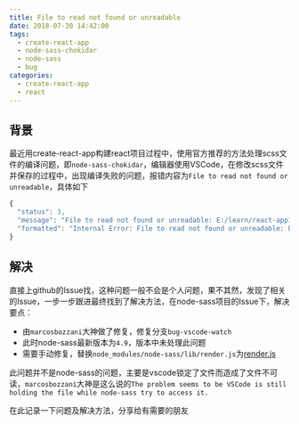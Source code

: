 ```yaml
---
title: File to read not found or unreadable
date: 2018-07-30 14:42:00
tags:
  - create-react-app
  - node-sass-chokidar
  - node-sass
  - bug
categories:
  - create-react-app
  - react
---
```


## 背景
最近用create-react-app构建react项目过程中，使用官方推荐的方法处理scss文件的编译问题，即`node-sass-chokidar`，编辑器使用VSCode，在修改scss文件并保存的过程中，出现编译失败的问题，报错内容为`File to read not found or unreadable`，具体如下
```javascript
{
  "status": 3,
  "message": "File to read not found or unreadable: E:/learn/react-app1/src/index.scss",
  "formatted": "Internal Error: File to read not found or unreadable: E:/learn/react-app1/src/index.scss\n"
}
```
## 解决
直接上github的Issue找，这种问题一般不会是个人问题，果不其然，发现了相关的Issue，一步一步跟进最终找到了解决方法，在node-sass项目的Issue下，解决要点：
* 由`marcosbozzani`大神做了修复，修复分支`bug-vscode-watch`
* 此时node-sass最新版本为`4.9`，版本中未处理此问题
* 需要手动修复，替换`node_modules/node-sass/lib/render.js`为[render.js](https://github.com/marcosbozzani/node-sass/blob/bug-vscode-watch/lib/render.js)

此问题并不是node-sass的问题，主要是vscode锁定了文件而造成了文件不可读，`marcosbozzani`大神是这么说的`The problem seems to be VSCode is still holding the file while node-sass try to access it.`

在此记录一下问题及解决方法，分享给有需要的朋友
